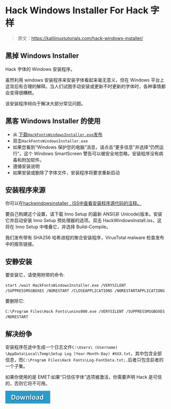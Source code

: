 # Hack Windows Installer For Hack 字样

> 原文：<https://kalilinuxtutorials.com/hack-windows-installer/>

## **黑掉 Windows Installer**

Hack 字体的 Windows 安装程序。

虽然利用 windows 安装程序来安装字体看起来毫无意义，但在 Windows 平台上这背后有合理的解释。当人们试图手动安装或更新不时更新的字体时，各种事情都会变得很糟糕。

该安装程序倾向于解决大部分常见问题。

## **黑客 Windows Installer 的使用**

*   从 [下载`HackFontsWindowsInstaller.exe`发布](https://github.com/source-foundry/Hack-windows-installer/releases/latest)
*   双击`HackFontsWindowsInstaller.exe`
*   如果您看到“Windows 保护您的电脑”消息，请点击“更多信息”并选择“仍然运行”。这个 Windows SmartScreen 警告可以被安全地忽略，安装程序没有病毒和附加软件。
*   遵循安装说明
*   如果安装或删除了字体文件，安装程序将要求重新启动

## **安装程序来源**

你可以在[hackwindowsinstaller . ISS中查看安装程序源代码的注释。](https://github.com/source-foundry/Hack-windows-installer/blob/master/src/HackWindowsInstaller.iss)

要自己构建这个设置，请下载 Inno Setup 的最新 ANSI(非 Unicode)版本。安装它并启动安装 Inno Setup 预处理器的选项。双击 HackWindowsInstall.iss，这将在 Inno Setup 中堆叠它，并选择 Build–Compile。

我们发布带有 SHA256 哈希进程的聚合安装程序，VirusTotal malware 检查发布中的报告链接。

## **安静安装**

要安装它，请使用附带的命令:

`start /wait HackFontsWindowsInstaller.exe /VERYSILENT /SUPPRESSMSGBOXES /NORESTART /CLOSEAPPLICATIONS /NORESTARTAPPLICATIONS`

要删除它:

`C:\Program Files\Hack Fonts\unins000.exe /VERYSILENT /SUPPRESSMSGBOXES /NORESTART`

## 解决纷争

安装程序在途中生成一个日志文件`C:\Users\ (Username) \AppData\Local\Temp\Setup Log (Year-Month-Day) #XXX.txt`，其中包含全部信息，而`C:\Program Files\Hack Fonts\Log-FontData.txt;.`后者只包含前者的一个子集。

如果你使用的是 EMET:如果“只信任字体”选项被激活，你需要声明 Hack 是可信的，否则它将不可用。

[![](img/a51de913dc60eee505c4a68651ee8e4d.png)](https://github.com/source-foundry/Hack-windows-installer)
